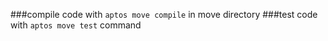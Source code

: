 ###compile code 
with `aptos move compile` in move directory
###test code 
with `aptos move test` command